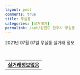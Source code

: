 ```yaml
---
layout: post
comments: true
title: 무실동
categories: [실거래가]
permalink: /apt/강원도 원주시 무실동
---
```


2021년 07월 07일 무실동 실거래 정보

<script type="text/javascript">
  google.charts.load('current', {'packages':['corechart']});
  google.charts.setOnLoadCallback(drawChart);

  function drawChart() {
    var data = google.visualization.arrayToDataTable([['거래일', '매매', '전월세', '전매'], ['20-07', 53, 116, 16], ['20-08', 18, 105, 13], ['20-09', 35, 90, 19], ['20-10', 43, 53, 36], ['20-11', 83, 113, 63], ['20-12', 108, 81, 29], ['21-01', 78, 113, 20], ['21-02', 53, 88, 16], ['21-03', 60, 97, 26], ['21-04', 44, 59, 27], ['21-05', 62, 47, 25], ['21-06', 44, 63, 1], ['21-07', 1, 10, 0]]);

    var options = {
      title: '최근 유형별 거래량 추이',
      legend: { position: 'bottom' }
    };

    var chart = new google.visualization.LineChart(document.getElementById('columnchart_material'));
    chart.draw(data, (options));
  }
</script>

<div id="columnchart_material" style="width: 95%; margin-left: -35px; display: block"></div>
<br>
<table>
  <tr>
    <td colspan="4" style="font-weight: bold;"><a href="https://search.naver.com/search.naver?query=무실동 실거래정보없음">실거래정보없음</a></td>
  </tr>
    
</table>
    